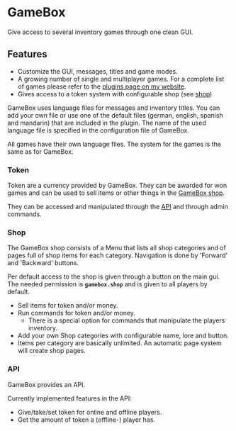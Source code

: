 # GameBox

Give access to several inventory games through one clean GUI.

## Features

* Customize the GUI, messages, titles and game modes.
* A growing number of single and multiplayer games. For a complete list of games please refer to the [plugins page on my website][GameBox-games].
* Gives access to a token system with configurable shop (see [shop](#shop))

GameBox uses language files for messages and inventory titles. You can add your own file or use one of the default files (german, english, spanish and mandarin) that are included in the plugin. The name of the used language file is specified in the configuration file of GameBox.

All games have their own language files. The system for the games is the same as for GameBox.

### Token

Token are a currency provided by GameBox. They can be awarded for won games and can be used to sell items or other things in the [GameBox shop](#shop). 

They can be accessed and manipulated through the [API](#api) and through admin commands.

### Shop

The GameBox shop consists of a Menu that lists all shop categories and of pages full of shop items for each category. Navigation is done by 'Forward' and 'Backward' buttons.

Per default access to the shop is given through a button on the main gui. The needed permission is **`gamebox.shop`**
and is given to all players by default.

* Sell items for token and/or money.
* Run commands for token and/or money.
  * There is a special option for commands that manipulate the players inventory.
* Add your own Shop categories with configurable name, lore and button.
* Items per category are basically unlimited. An automatic page system will create shop pages.

### API

GameBox provides an API.

Currently implemented features in the API:
* Give/take/set token for online and offline players.
* Get the amount of token a (offline-) player has.


[GameBox-games]: www.nikl.me/projects/gamebox/#games